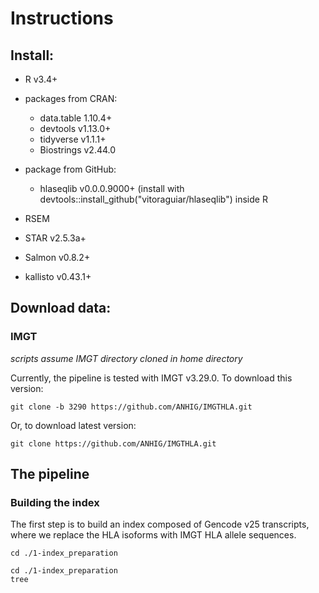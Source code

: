 # Instructions

## Install:

- R v3.4+

- packages from CRAN:
    + data.table 1.10.4+
    + devtools v1.13.0+
    + tidyverse v1.1.1+
    + Biostrings v2.44.0

- package from GitHub:
    + hlaseqlib v0.0.0.9000+ (install with devtools::install\_github("vitoraguiar/hlaseqlib") inside R

- RSEM

- STAR v2.5.3a+

- Salmon v0.8.2+

- kallisto v0.43.1+

## Download data:

### IMGT

*scripts assume IMGT directory cloned in home directory*

Currently, the pipeline is tested with IMGT v3.29.0. To download this version:

```
git clone -b 3290 https://github.com/ANHIG/IMGTHLA.git
```

Or, to download latest version:

```
git clone https://github.com/ANHIG/IMGTHLA.git
```

## The pipeline

### Building the index

The first step is to build an index composed of Gencode v25 transcripts, where
we replace the HLA isoforms with IMGT HLA allele sequences.

```
cd ./1-index_preparation
```

```{r, engine='bash'}
cd ./1-index_preparation 
tree 
```
